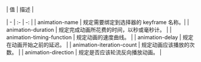 | 值 | 描述 |

| - | :- | -: |
| animation-name | 规定需要绑定到选择器的 keyframe 名称。|
| animation-duration | 规定完成动画所花费的时间，以秒或毫秒计。 |
| animation-timing-function | 规定动画的速度曲线。 |
| animation-delay | 规定在动画开始之前的延迟。 |
| animation-iteration-count | 规定动画应该播放的次数。 |
| animation-direction | 规定是否应该轮流反向播放动画。 |